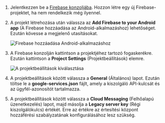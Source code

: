 

1. Jelentkezzen be a [Firebase konzoljába](https://firebase.google.com/console/). Hozzon létre egy új Firebase-projektet, ha nem rendelkezik még ilyennel.
2. A projekt létrehozása után válassza az **Add Firebase to your Android app** (A Firebase hozzáadása az Android-alkalmazáshoz) lehetőséget. Ezután kövesse a megjelenő utasításokat.

    ![Firebase hozzáadása Android-alkalmazáshoz](./media/notification-hubs-enable-firebase-cloud-messaging/notification-hubs-add-firebase-to-android-app.png)
3. A Firebase konzolján kattintson a projektjéhez tartozó fogaskerékre. Ezután kattintson a **Project Settings** (Projektbeállítások) elemre.

    ![A projektbeállítások kiválasztása](./media/notification-hubs-enable-firebase-cloud-messaging/notification-hubs-firebase-console-project-settings.png)
4. A projektbeállítások között válassza a **General** (Általános) lapot. Ezután töltse le a **google-services.json** fájlt, amely a kiszolgáló API-kulcsát és az ügyfél-azonosítót tartalmazza.
5. A projektbeállítások között válassza a **Cloud Messaging** (Felhőalapú üzenetkezelés) lapot, majd másolja a **Legacy server key** (Régi kiszolgálókulcs) értékét. Erre az értékre az értesítési központ hozzáférési szabályzatának konfigurálásához lesz szükség.
